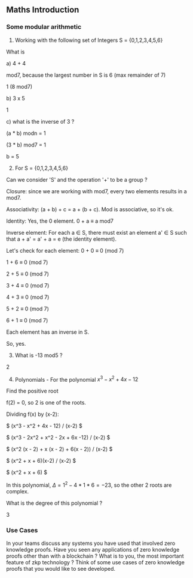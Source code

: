 ## Maths Introduction

### Some modular arithmetic

1. Working with the following set of Integers S = {0,1,2,3,4,5,6}  

What is

a) 4 + 4

mod7, because the largest number in S is 6 (max remainder of 7)

1 (8 mod7)

b) 3 x 5

1

c) what is the inverse of 3 ?

(a * b) modn = 1

(3 * b) mod7 = 1

b = 5

2. For S = {0,1,2,3,4,5,6}

Can we consider 'S' and the operation '+' to be a group ?

Closure: since we are working with mod7, every two elements results in a mod7.

Associativity: (a + b) + c = a + (b + c). Mod is associative, so it's ok.

Identity: Yes, the 0 element. 0 + a ≡ a mod7

Inverse element: For each a ∈ S, there must exist an element a' ∈ S such that a + a' = a' + a = e (the identity element).

Let's check for each element:
0 + 0 ≡ 0 (mod 7)

1 + 6 ≡ 0 (mod 7)

2 + 5 ≡ 0 (mod 7)

3 + 4 ≡ 0 (mod 7)

4 + 3 ≡ 0 (mod 7)

5 + 2 ≡ 0 (mod 7)

6 + 1 ≡ 0 (mod 7)

Each element has an inverse in S.

So, yes.

3. What is -13 mod5 ?

2

4. Polynomials - For the polynomial $x^3 - x^2 + 4x - 12$

Find the positive root

f(2) = 0, so 2 is one of the roots.

Dividing f(x) by (x-2):

$
(x^3 - x^2 + 4x - 12) / (x-2)
$

$
(x^3 - 2x^2 + x^2 - 2x + 6x -12) / (x-2)
$

$
(x^2 (x - 2) + x (x - 2) + 6(x - 2)) / (x-2)
$

$
(x^2  + x  + 6)(x-2) / (x-2)
$

$
(x^2  + x  + 6)
$

In this polynomial, $\Delta = 1^2 - 4*1*6 = -23$, so the other 2 roots are complex.

What is the degree of this polynomial ?

3

### Use Cases
In your teams discuss any systems you have used that involved zero knowledge proofs. Have you seen any applications of zero knowledge proofs other than with a blockchain ? What is to you, the most important feature of zkp technology ? Think of some use cases of zero knowledge proofs that you would like to see developed.